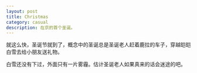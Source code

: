 ```yaml
---
layout: post
title: Christmas
category: casual
description: 在京的首个圣诞。
---
```


就这么快，圣诞节就到了，概念中的圣诞总是圣诞老人赶着鹿拉的车子，穿越皑皑白雪去给小朋友送礼物。

白雪还没有下过，外面只有一片雾霾。估计圣诞老人如果真来的话会迷途的吧。

